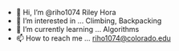 - 👋 Hi, I’m @riho1074 Riley Hora
- 👀 I’m interested in ... Climbing, Backpacking
- 🌱 I’m currently learning ... Algorithms
- 📫 How to reach me ... riho1074@colorado.edu

<!---
riho1074/riho1074 is a ✨ special ✨ repository because its `README.md` (this file) appears on your GitHub profile.
You can click the Preview link to take a look at your changes.
--->
